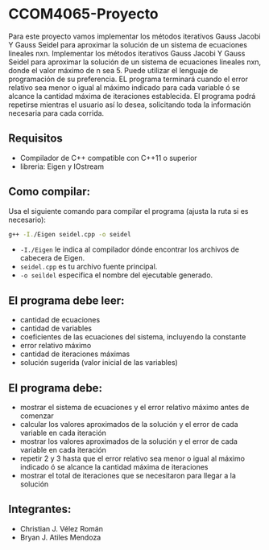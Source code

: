 # CCOM4065-Proyecto
Para este proyecto vamos implementar los métodos iterativos Gauss Jacobi Y Gauss Seidel para aproximar la solución de un sistema de ecuaciones lineales nxn.
Implementar los métodos iterativos Gauss Jacobi Y Gauss Seidel para aproximar la solución de un
sistema de ecuaciones lineales nxn, donde el valor máximo de n sea 5. Puede utilizar el lenguaje de
programación de su preferencia. EL programa terminará cuando el error relativo sea menor o igual al
máximo indicado para cada variable ó se alcance la cantidad máxima de iteraciones establecida. El
programa podrá repetirse mientras el usuario así lo desea, solicitando toda la información necesaria
para cada corrida.

## Requisitos
- Compilador de C++ compatible con C++11 o superior
- libreria: Eigen y IOstream

## Como compilar:

Usa el siguiente comando para compilar el programa (ajusta la ruta si es necesario):

```sh
g++ -I./Eigen seidel.cpp -o seidel
```

- `-I./Eigen` le indica al compilador dónde encontrar los archivos de cabecera de Eigen.
- `seidel.cpp` es tu archivo fuente principal.
- `-o seildel` especifica el nombre del ejecutable generado.

## El programa debe leer:
- cantidad de ecuaciones
- cantidad de variables
- coeficientes de las ecuaciones del sistema, incluyendo la constante
- error relativo máximo
- cantidad de iteraciones máximas
- solución sugerida (valor inicial de las variables)

## El programa debe:
- mostrar el sistema de ecuaciones y el error relativo máximo antes de comenzar
- calcular los valores aproximados de la solución y el error de cada variable en cada iteración
- mostrar los valores aproximados de la solución y el error de cada variable en cada iteración
- repetir 2 y 3 hasta que el error relativo sea menor o igual al máximo indicado ó se alcance la cantidad máxima de iteraciones
- mostrar el total de iteraciones que se necesitaron para llegar a la solución

## Integrantes:
- Christian J. Vélez Román
- Bryan J. Atiles Mendoza
